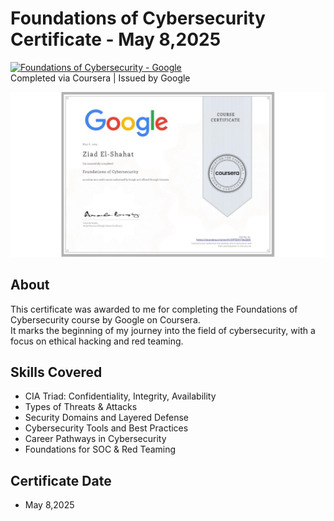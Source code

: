 # Foundations of Cybersecurity Certificate - May 8,2025

[![Foundations of Cybersecurity - Google](https://img.shields.io/badge/Google-Cybersecurity%20Foundations-blue?style=for-the-badge&logo=Google&logoColor=white)](https://www.coursera.org/account/accomplishments/verify/QPTDH77ALGOE?utm_source=link&utm_medium=certificate&utm_content=cert_image&utm_campaign=sharing_cta&utm_product=course)  
Completed via Coursera | Issued by Google

![Certificate](./Certificate.jpg)

## About
This certificate was awarded to me for completing the Foundations of Cybersecurity course by Google on Coursera.  
It marks the beginning of my journey into the field of cybersecurity, with a focus on ethical hacking and red teaming.

## Skills Covered
- CIA Triad: Confidentiality, Integrity, Availability  
- Types of Threats & Attacks  
- Security Domains and Layered Defense  
- Cybersecurity Tools and Best Practices  
- Career Pathways in Cybersecurity  
- Foundations for SOC & Red Teaming

## Certificate Date
- May 8,2025
